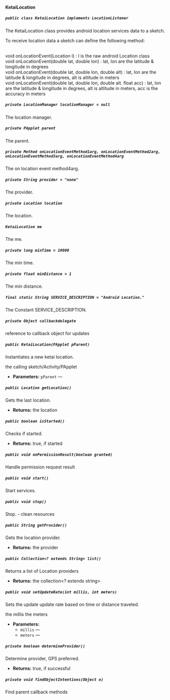 #### KetaiLocation

##### `public class KetaiLocation implements LocationListener`

The KetaiLocation class provides android location services data to a sketch. 

To receive location data a sketch can define the following method:<br> <br> 

void onLocationEvent(Location l) : l is the raw android Location class<br> void onLocationEvent(double lat, double lon) : lat, lon are the latitude & longitude in degrees<br /> void onLocationEvent(double lat, double lon, double alt) : lat, lon are the latitude & longitude in degrees, alt is altitude in meters<br> void onLocationEvent(double lat, double lon, double alt. float acc) : lat, lon are the latitude & longitude in degrees, alt is altitude in meters, acc is the accuracy in meters<br>

##### `private LocationManager locationManager = null`

The location manager.

##### `private PApplet parent`

The parent.

##### `private Method onLocationEventMethod1arg, onLocationEventMethod2arg,    onLocationEventMethod3arg, onLocationEventMethod4arg`

The on location event method4arg.

##### `private String provider = "none"`

The provider.

##### `private Location location`

The location.

##### `KetaiLocation me`

The me.

##### `private long minTime = 10000`

The min time.

##### `private float minDistance = 1`

The min distance.

##### `final static String SERVICE_DESCRIPTION = "Android Location."`

The Constant SERVICE_DESCRIPTION.

##### `private Object callbackdelegate`

reference to callback object for updates

##### `public KetaiLocation(PApplet pParent)`

Instantiates a new ketai location. 

the calling sketch/Activity/PApplet

 * **Parameters:** `pParent` — 

##### `public Location getLocation()`

Gets the last location.

 * **Returns:** the location

##### `public boolean isStarted()`

Checks if started.

 * **Returns:** true, if started

##### `public void onPermissionResult(boolean granted)`

Handle permission request result

##### `public void start()`

Start services.

##### `public void stop()`

Stop. - clean resources

##### `public String getProvider()`

Gets the location provider.

 * **Returns:** the provider

##### `public Collection<? extends String> list()`

Returns a list of Location providers

 * **Returns:** the collection<? extends string>

##### `public void setUpdateRate(int millis, int meters)`

Sets the update update rate based on time or distance traveled. 

the millis the meters

 * **Parameters:**
   * `millis` — 
   * `meters` — 

##### `private boolean determineProvider()`

Determine provider, GPS preferred.

 * **Returns:** true, if successful

##### `private void findObjectIntentions(Object o)`

Find parent callback methods
